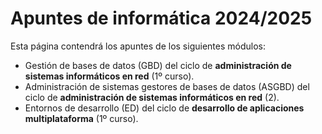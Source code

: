 # Apuntes de informática 2024/2025

Esta página contendrá los apuntes de los siguientes módulos:

* Gestión de bases de datos (GBD) del ciclo de **administración de sistemas informáticos en red** (1º curso).
* Administración de sistemas gestores de bases de datos (ASGBD) del ciclo de **administración de sistemas informáticos en red** (2).
* Entornos de desarrollo (ED) del ciclo de **desarrollo de aplicaciones multiplataforma** (1º curso).
